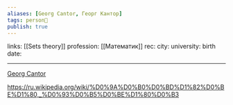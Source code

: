 ```yaml
---
aliases: [Georg Cantor, Георг Кантор]
tags: person👤
publish: true
---
```

links: [[Sets theory]]
profession: [[Математик]]
rec:
city: 
university: 
birth date: 

---

[Georg Cantor](https://www.goodreads.com/author/show/312599.Georg_Cantor?from_search=true&from_srp=true)

https://ru.wikipedia.org/wiki/%D0%9A%D0%B0%D0%BD%D1%82%D0%BE%D1%80,_%D0%93%D0%B5%D0%BE%D1%80%D0%B3